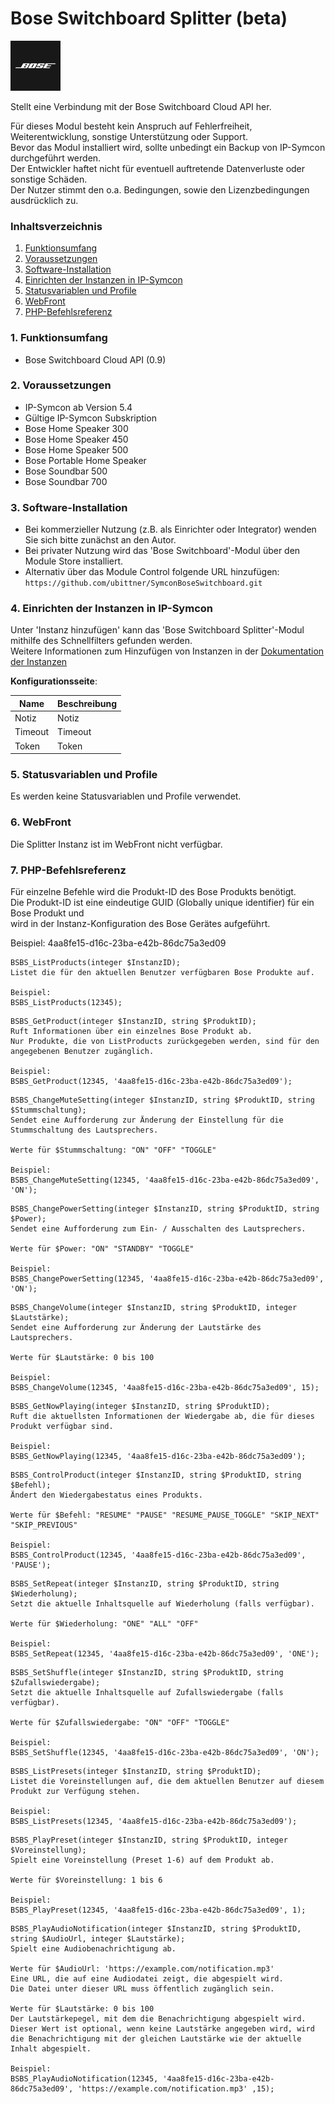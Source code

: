 # Bose Switchboard Splitter (beta)  

![Image](../imgs/bose_logo_blackbox_80x80.png)  

Stellt eine Verbindung mit der Bose Switchboard Cloud API her.  

Für dieses Modul besteht kein Anspruch auf Fehlerfreiheit, Weiterentwicklung, sonstige Unterstützung oder Support.  
Bevor das Modul installiert wird, sollte unbedingt ein Backup von IP-Symcon durchgeführt werden.  
Der Entwickler haftet nicht für eventuell auftretende Datenverluste oder sonstige Schäden.  
Der Nutzer stimmt den o.a. Bedingungen, sowie den Lizenzbedingungen ausdrücklich zu.  

### Inhaltsverzeichnis

1. [Funktionsumfang](#1-funktionsumfang)
2. [Voraussetzungen](#2-voraussetzungen)
3. [Software-Installation](#3-software-installation)
4. [Einrichten der Instanzen in IP-Symcon](#4-einrichten-der-instanzen-in-ip-symcon)
5. [Statusvariablen und Profile](#5-statusvariablen-und-profile)
6. [WebFront](#6-webfront)
7. [PHP-Befehlsreferenz](#7-php-befehlsreferenz)

### 1. Funktionsumfang

* Bose Switchboard Cloud API (0.9)

### 2. Voraussetzungen

- IP-Symcon ab Version 5.4
- Gültige IP-Symcon Subskription
- Bose Home Speaker 300
- Bose Home Speaker 450
- Bose Home Speaker 500
- Bose Portable Home Speaker
- Bose Soundbar 500
- Bose Soundbar 700

### 3. Software-Installation

* Bei kommerzieller Nutzung (z.B. als Einrichter oder Integrator) wenden Sie sich bitte zunächst an den Autor.
* Bei privater Nutzung wird das 'Bose Switchboard'-Modul über den Module Store installiert.
* Alternativ über das Module Control folgende URL hinzufügen: `https://github.com/ubittner/SymconBoseSwitchboard.git`  

### 4. Einrichten der Instanzen in IP-Symcon

Unter 'Instanz hinzufügen' kann das 'Bose Switchboard Splitter'-Modul mithilfe des Schnellfilters gefunden werden.  
Weitere Informationen zum Hinzufügen von Instanzen in der [Dokumentation der Instanzen](https://www.symcon.de/service/dokumentation/konzepte/instanzen/#Instanz_hinzufügen)

__Konfigurationsseite__:

Name     | Beschreibung
-------- | ------------------
Notiz    | Notiz
Timeout  | Timeout
Token    | Token

### 5. Statusvariablen und Profile
 
Es werden keine Statusvariablen und Profile verwendet.

### 6. WebFront

Die Splitter Instanz ist im WebFront nicht verfügbar. 

### 7. PHP-Befehlsreferenz

Für einzelne Befehle wird die Produkt-ID des Bose Produkts benötigt.  
Die Produkt-ID ist eine eindeutige GUID (Globally unique identifier) für ein Bose Produkt und  
wird in der Instanz-Konfiguration des Bose Gerätes aufgeführt.  

Beispiel: 4aa8fe15-d16c-23ba-e42b-86dc75a3ed09

````
BSBS_ListProducts(integer $InstanzID);
Listet die für den aktuellen Benutzer verfügbaren Bose Produkte auf.  

Beispiel:
BSBS_ListProducts(12345);
````  

````
BSBS_GetProduct(integer $InstanzID, string $ProduktID);
Ruft Informationen über ein einzelnes Bose Produkt ab.  
Nur Produkte, die von ListProducts zurückgegeben werden, sind für den angegebenen Benutzer zugänglich.  

Beispiel:
BSBS_GetProduct(12345, '4aa8fe15-d16c-23ba-e42b-86dc75a3ed09');
````  

````
BSBS_ChangeMuteSetting(integer $InstanzID, string $ProduktID, string $Stummschaltung);  
Sendet eine Aufforderung zur Änderung der Einstellung für die Stummschaltung des Lautsprechers.  

Werte für $Stummschaltung: "ON" "OFF" "TOGGLE"  

Beispiel:
BSBS_ChangeMuteSetting(12345, '4aa8fe15-d16c-23ba-e42b-86dc75a3ed09', 'ON');
````  

````
BSBS_ChangePowerSetting(integer $InstanzID, string $ProduktID, string $Power);  
Sendet eine Aufforderung zum Ein- / Ausschalten des Lautsprechers.  

Werte für $Power: "ON" "STANDBY" "TOGGLE"

Beispiel:
BSBS_ChangePowerSetting(12345, '4aa8fe15-d16c-23ba-e42b-86dc75a3ed09', 'ON');
````  

````
BSBS_ChangeVolume(integer $InstanzID, string $ProduktID, integer $Lautstärke);  
Sendet eine Aufforderung zur Änderung der Lautstärke des Lautsprechers.  

Werte für $Lautstärke: 0 bis 100

Beispiel:
BSBS_ChangeVolume(12345, '4aa8fe15-d16c-23ba-e42b-86dc75a3ed09', 15);
````  

````
BSBS_GetNowPlaying(integer $InstanzID, string $ProduktID);  
Ruft die aktuellsten Informationen der Wiedergabe ab, die für dieses Produkt verfügbar sind.  

Beispiel:
BSBS_GetNowPlaying(12345, '4aa8fe15-d16c-23ba-e42b-86dc75a3ed09');
````  

````
BSBS_ControlProduct(integer $InstanzID, string $ProduktID, string $Befehl);  
Ändert den Wiedergabestatus eines Produkts.   

Werte für $Befehl: "RESUME" "PAUSE" "RESUME_PAUSE_TOGGLE" "SKIP_NEXT" "SKIP_PREVIOUS"  

Beispiel:
BSBS_ControlProduct(12345, '4aa8fe15-d16c-23ba-e42b-86dc75a3ed09', 'PAUSE');
````  

````
BSBS_SetRepeat(integer $InstanzID, string $ProduktID, string $Wiederholung);  
Setzt die aktuelle Inhaltsquelle auf Wiederholung (falls verfügbar).   

Werte für $Wiederholung: "ONE" "ALL" "OFF"  

Beispiel:
BSBS_SetRepeat(12345, '4aa8fe15-d16c-23ba-e42b-86dc75a3ed09', 'ONE');
````  

````
BSBS_SetShuffle(integer $InstanzID, string $ProduktID, string $Zufallswiedergabe);  
Setzt die aktuelle Inhaltsquelle auf Zufallswiedergabe (falls verfügbar).     

Werte für $Zufallswiedergabe: "ON" "OFF" "TOGGLE"  

Beispiel:
BSBS_SetShuffle(12345, '4aa8fe15-d16c-23ba-e42b-86dc75a3ed09', 'ON');
````  

````
BSBS_ListPresets(integer $InstanzID, string $ProduktID);  
Listet die Voreinstellungen auf, die dem aktuellen Benutzer auf diesem Produkt zur Verfügung stehen.      

Beispiel:
BSBS_ListPresets(12345, '4aa8fe15-d16c-23ba-e42b-86dc75a3ed09');
````  

````
BSBS_PlayPreset(integer $InstanzID, string $ProduktID, integer $Voreinstellung);  
Spielt eine Voreinstellung (Preset 1-6) auf dem Produkt ab.      

Werte für $Voreinstellung: 1 bis 6  

Beispiel:
BSBS_PlayPreset(12345, '4aa8fe15-d16c-23ba-e42b-86dc75a3ed09', 1);
````
  
````
BSBS_PlayAudioNotification(integer $InstanzID, string $ProduktID, string $AudioUrl, integer $Lautstärke);  
Spielt eine Audiobenachrichtigung ab.       

Werte für $AudioUrl: 'https://example.com/notification.mp3'  
Eine URL, die auf eine Audiodatei zeigt, die abgespielt wird.  
Die Datei unter dieser URL muss öffentlich zugänglich sein.  

Werte für $Lautstärke: 0 bis 100  
Der Lautstärkepegel, mit dem die Benachrichtigung abgespielt wird.  
Dieser Wert ist optional, wenn keine Lautstärke angegeben wird, wird die Benachrichtigung mit der gleichen Lautstärke wie der aktuelle Inhalt abgespielt.  

Beispiel:
BSBS_PlayAudioNotification(12345, '4aa8fe15-d16c-23ba-e42b-86dc75a3ed09', 'https://example.com/notification.mp3' ,15);
````
